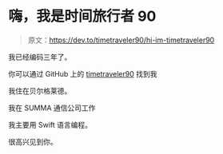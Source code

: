 # 嗨，我是时间旅行者 90

> 原文：<https://dev.to/timetraveler90/hi-im-timetraveler90>

我已经编码三年了。

你可以通过 GitHub 上的 [timetraveler90](https://github.com/timetraveler90) 找到我

我住在贝尔格莱德。

我在 SUMMA 通信公司工作

我主要用 Swift 语言编程。

很高兴见到你。